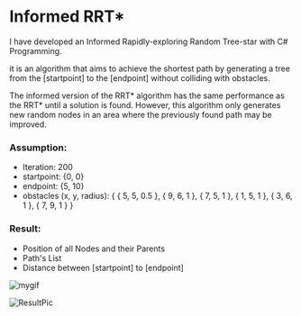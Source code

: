 # Informed RRT*
I have developed an Informed Rapidly-exploring Random Tree-star with C# Programming.

it is an algorithm that aims to achieve the shortest path by generating a tree from the [startpoint] to the [endpoint] without colliding with obstacles.

The informed version of the RRT* algorithm has the same performance as the RRT* until a solution is found. However, this algorithm only generates new random nodes in an area where the previously found path may be improved.


### Assumption:

* Iteration: 200   
* startpoint: {0, 0}
* endpoint: {5, 10}
* obstacles (x, y, radius): {  { 5, 5, 0.5 },
                               { 9, 6, 1 },
                               { 7, 5, 1 },
                               { 1, 5, 1 },
                               { 3, 6, 1 },
                               { 7, 9, 1 }  }                                  
 


### Result:

* Position of all Nodes and their Parents
* Path's List
* Distance between [startpoint] to [endpoint]


![mygif](https://user-images.githubusercontent.com/64426415/138770308-f9db802d-dbc3-4161-80bc-5e63c47c71e0.gif)


![ResultPic](https://user-images.githubusercontent.com/64426415/138839277-12488813-5073-4936-88af-c7ee8eab0182.JPG)




